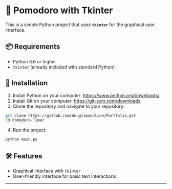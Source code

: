 # 🍅 Pomodoro with Tkinter

This is a simple Python project that uses **`tkinter`** for the graphical user interface.

## 📦 Requirements

- Python 3.6 or higher
- `tkinter` (already included with standard Python)

## 🔧 Installation

1. Install Python on your computer: https://www.python.org/downloads/
2. Install Git on your computer: https://git-scm.com/downloads
3. Clone the repository and navigate to your repository:

```bash
git clone https://github.com/douglimaonline/Portfolio.git
cd Pomodoro-Timer
```

4. Run the project:

```bash
python main.py
```

## 🛠 Features

- Graphical interface with `tkinter`
- User-friendly interface for basic text interactions

---
